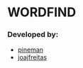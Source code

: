 # WORDFIND

### Developed by:
  * [pineman](https://www.github.com/pineman)
  * [joajfreitas](https://www.github.com/joajfreitas)
